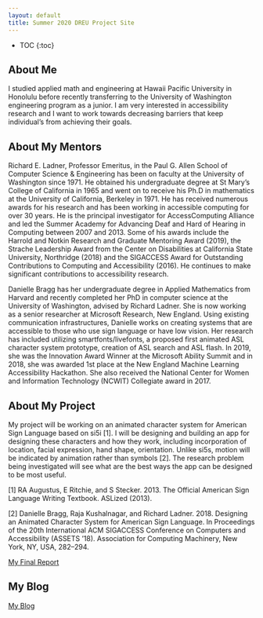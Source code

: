 ```yaml
---
layout: default
title: Summer 2020 DREU Project Site
---
```


* TOC
{:toc}

## About Me

I studied applied math and engineering at Hawaii Pacific University in Honolulu before recently transferring to the University of Washington engineering program as a junior. I am very interested in accessibility research and I want to work towards decreasing barriers that keep individual’s from achieving their goals. 

## About My Mentors

Richard E. Ladner, Professor Emeritus, in the Paul G. Allen School of Computer Science & Engineering has been on faculty at the University of Washington since 1971. He obtained his undergraduate degree at St Mary’s College of California in 1965 and went on to receive his Ph.D in mathematics at the University of California, Berkeley in 1971. He has received numerous awards for his research and has been working in accessible computing for over 30 years. He is the principal investigator for AccessComputing Alliance and led the Summer Academy for Advancing Deaf and Hard of Hearing in Computing between 2007 and 2013. Some of his awards include the Harrold and Notkin Research and Graduate Mentoring Award (2019), the Strache Leadership Award from the Center on Disabilities at California State University, Northridge (2018) and the SIGACCESS Award for Outstanding Contributions to Computing and Accessibility (2016). He continues to make significant contributions to accessibility research. 

Danielle Bragg has her undergraduate degree in Applied Mathematics from Harvard and recently completed her PhD in computer science at the University of Washington, advised by Richard Ladner. She is now working as a senior researcher at Microsoft Research, New England. Using existing communication infrastructures, Danielle works on creating systems that are accessible to those who use sign language or have low vision. Her research has included utilizing smartfonts/livefonts, a proposed first animated ASL character system prototype, creation of ASL search and ASL flash. In 2019, she was the Innovation Award Winner at the Microsoft Ability Summit and in 2018, she was awarded 1st place at the New England Machine Learning Accessibility Hackathon. She also received the National Center for Women and Information Technology (NCWIT) Collegiate award in 2017.

## About My Project

My project will be working on an animated character system for American Sign Language based on si5i [1]. I will be designing and building an app for designing these characters and how they work, including incorporation of location, facial expression, hand shape, orientation. Unlike si5s, motion will be indicated by animation rather than symbols [2]. The research problem being investigated will see what are the best ways the app can be designed to be most useful.

[1] RA Augustus, E Ritchie, and S Stecker. 2013. The Official American Sign Language Writing Textbook. ASLized (2013). 

[2] Danielle Bragg, Raja Kushalnagar, and Richard Ladner. 2018. Designing an Animated Character System for American Sign Language. In Proceedings of the 20th International ACM SIGACCESS Conference on Computers and Accessibility (ASSETS ’18). Association for Computing Machinery, New York, NY, USA, 282–294.

[My Final Report](files/finalreport.pdf)

## My Blog

[My Blog](blog.html)
